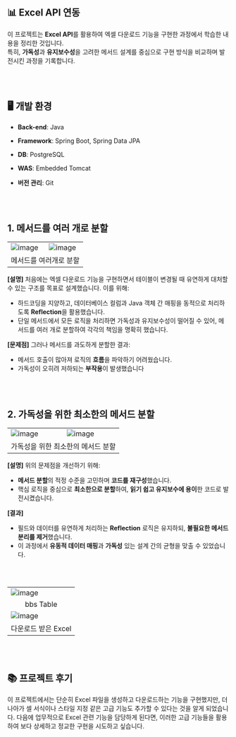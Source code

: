 ## 📊 Excel API 연동
이 프로젝트는 **Excel API**를 활용하여 엑셀 다운로드 기능을 구현한 과정에서 학습한 내용을 정리한 것입니다.<br>
특히, **가독성**과 **유지보수성**을 고려한 메서드 설계를 중심으로 구현 방식을 비교하며 발전시킨 과정을 기록합니다.

<br><br>

## 🖥️ 개발 환경
- **Back-end**: Java
- **Framework**: Spring Boot, Spring Data JPA
- **DB**: PostgreSQL
- **WAS**: Embedded Tomcat 
- **버전 관리**: Git

  <br><br>

## 1. 메서드를 여러 개로 분할 ##
<table>
  <tr>
    <td><img src="https://github.com/user-attachments/assets/5f3bc0e0-22be-4275-afdc-a2a8142ffd1f" alt="image"></td>
    <td><img src="https://github.com/user-attachments/assets/2dbdea06-d66f-46bd-8b70-219bbe480e76" alt="image"></td>
  </tr>
  <tr>
    <td colspan="2" align="center">메서드를 여러개로 분할</td>
  </tr>
</table>

**[설명]**
처음에는 엑셀 다운로드 기능을 구현하면서 테이블이 변경될 때 유연하게 대처할 수 있는 구조를 목표로 설계했습니다.
이를 위해:

* 하드코딩을 지양하고, 데이터베이스 컬럼과 Java 객체 간 매핑을 동적으로 처리하도록 **Reflection**을 활용했습니다.
* 단일 메서드에서 모든 로직을 처리하면 가독성과 유지보수성이 떨어질 수 있어, 메서드를 여러 개로 분할하여 각각의 책임을 명확히 했습니다.

**[문제점]**
그러나 메서드를 과도하게 분할한 결과:

* 메서드 호출이 많아져 로직의 **흐름**을 파악하기 어려웠습니다.
* 가독성이 오히려 저하되는 **부작용**이 발생했습니다


<br><br>

## 2. 가독성을 위한 최소한의 메서드 분할 ##
<table>
  <tr>
    <td><img src="https://github.com/user-attachments/assets/4c18df64-f9ea-4285-bd39-68aeb5c3911c" alt="image"></td>
    <td><img src="https://github.com/user-attachments/assets/db2627a9-20ff-4296-9912-70c099400fb1" alt="image"></td>
  </tr>
  <tr>
    <td colspan="2" align="center">가독성을 위한 최소한의 메서드 분할</td>
  </tr>
</table>

**[설명]**
위의 문제점을 개선하기 위해:
* **메서드 분할**의 적정 수준을 고민하며 **코드를 재구성**했습니다.
* 핵심 로직을 중심으로 **최소한으로 분할**하여, **읽기 쉽고 유지보수에 용이**한 코드로 발전시켰습니다.

**[결과]**
* 필드와 데이터를 유연하게 처리하는 **Reflection** 로직은 유지하되, **불필요한 메서드 분리를 제거**했습니다.
* 이 과정에서 **유동적 데이터 매핑**과 **가독성** 있는 설계 간의 균형을 맞출 수 있었습니다.

<br><br>

<table>
  <tr>
    <td><img src="https://github.com/user-attachments/assets/5247229f-5fee-4824-9440-27818304360a" alt="image"></td>
  </tr>
  <tr>
    <td align="center">bbs Table</td>
  </tr>
  <tr>
    <td><img src="https://github.com/user-attachments/assets/a8bbf89c-17cf-4e8d-a869-5ca8d5c0ece8" alt="image"></td>
  </tr>
  <tr>
    <td align="center">다운로드 받은 Excel</td>
  </tr>
</table>

<br><br>

## 📚 프로젝트 후기

이 프로젝트에서는 단순히 Excel 파일을 생성하고 다운로드하는 기능을 구현했지만, 더 나아가 셀 서식이나 스타일 지정 같은 고급 기능도 추가할 수 있다는 것을 알게 되었습니다.
다음에 업무적으로 Excel 관련 기능을 담당하게 된다면, 이러한 고급 기능들을 활용하여 보다 상세하고 정교한 구현을 시도하고 싶습니다.


